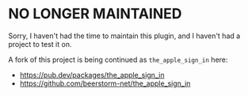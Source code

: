# NO LONGER MAINTAINED

Sorry, I haven't had the time to maintain this plugin, and I haven't had a project to test it on.

A fork of this project is being continued as `the_apple_sign_in` here:

* https://pub.dev/packages/the_apple_sign_in
* https://github.com/beerstorm-net/the_apple_sign_in
